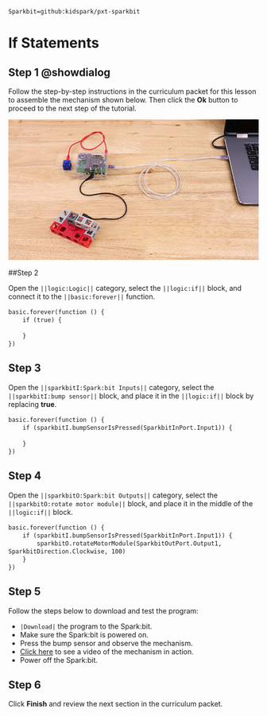 ```package
Sparkbit=github:kidspark/pxt-sparkbit
```

# If Statements

## Step 1 @showdialog

Follow the step-by-step instructions in the curriculum packet for this lesson to assemble the mechanism shown below. Then click the **Ok** button to proceed to the next step of the tutorial.

![if-statements-1](https://raw.githubusercontent.com/KidSpark/tutorials/master/assets/2-2-if-statements-1.png)

##Step 2

Open the ``||logic:Logic||`` category, select the ``||logic:if||`` block, and connect it to the ``||basic:forever||`` function.

``` blocks
basic.forever(function () {
    if (true) {
    	
    }
})
```

## Step 3

Open the ``||sparkbitI:Spark:bit Inputs||`` category, select the ``||sparkbitI:bump sensor||`` block, and place it in the ``||logic:if||`` block by replacing **true**.

```blocks
basic.forever(function () {
    if (sparkbitI.bumpSensorIsPressed(SparkbitInPort.Input1)) {
    	
    }
})
```

## Step 4

Open the ``||sparkbitO:Spark:bit Outputs||`` category, select the ``||sparkbitO:rotate motor module||`` block, and place it in the middle of the ``||logic:if||`` block.

```blocks
basic.forever(function () {
    if (sparkbitI.bumpSensorIsPressed(SparkbitInPort.Input1)) {
        sparkbitO.rotateMotorModule(SparkbitOutPort.Output1, SparkbitDirection.Clockwise, 100)
    }
})
```

## Step 5

Follow the steps below to download and test the program:
* ``|Download|`` the program to the Spark:bit.
* Make sure the Spark:bit is powered on.
* Press the bump sensor and observe the mechanism.
* [Click here](https://kidsparkeducation.org/media/2361) to see a video of the mechanism in action.
* Power off the Spark:bit.

## Step 6

Click **Finish** and review the next section in the curriculum packet.
